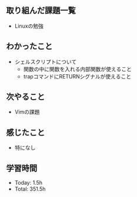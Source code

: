 ## 取り組んだ課題一覧
- Linuxの勉強
## わかったこと
- シェルスクリプトについて
	- 関数の中に関数を入れる内部関数が使えること
	- trapコマンドにRETURNシグナルが使えること
## 次やること
- Vimの課題
## 感じたこと
- 特になし
## 学習時間
- Today: 1.5h
- Total: 351.5h
